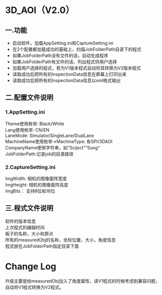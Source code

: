 # 3D_AOI（V2.0）
## 一.功能
- 启动软件，加载AppSetting.ini和CaptureSetting.ini
- 在2个配置都加载成功的基础上，扫描JobFolderPath目录下的程式
- 如果JobFolderPath没有文件的话，自动生成程序
- 如果JobFolderPath有文件的话，列出程式供用户选择
- 加载用户选择的程式，若为V1版本程式自动将其转换为V2版本程式
- 读取成功后把所有的InspectionData信息在屏幕上打印出来
- 读取成功后把所有的InspectionData信息以xml格式输出

## 二.配置文件说明
### 1.AppSetting.ini

Theme使用枚举: Black/White\
Lang使用枚举: CN/EN\
LaneMode: Simulator/SingleLane/DualLane\
MachineName使用枚举->MachineType: 有SPI/3DAOI\
CompanyName使用字符串，如“Sciject”“Sung"\
JobFolderPath:记录job的目录路径
### 2.CaptureSetting.ini

ImgWidth: 相机的图像面阵宽度\
ImgHeight: 相机的图像面阵高度\
ImgBits： 支持8位和16位

## 三.程式文件说明

软件的版本信息\
上次程式的编辑时间\
板子的名称，大小和原点\
所有的measuredObj的名称，坐标位置，大小，角度信息\
程式放在JobFolderPath指定目录下面


# Change Log
升级主要是给measuredObj加入了角度属性，读V1程式的时候考虑到兼容问题，自动将V1程式转换为V2程式。

